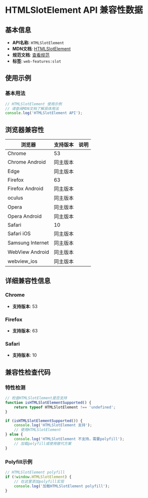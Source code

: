 # HTMLSlotElement API 兼容性数据

## 基本信息

- **API名称**: `HTMLSlotElement`
- **MDN文档**: [HTMLSlotElement](https://developer.mozilla.org/docs/Web/API/HTMLSlotElement)
- **规范文档**: [查看规范](https://html.spec.whatwg.org/multipage/scripting.html#htmlslotelement)
- **标签**: `web-features:slot`

## 使用示例

### 基本用法

```javascript
// HTMLSlotElement 使用示例
// 请查阅MDN文档了解具体用法
console.log('HTMLSlotElement API');
```

## 浏览器兼容性

| 浏览器 | 支持版本 | 说明 |
|--------|----------|------|
| Chrome | 53 |  |
| Chrome Android | 同主版本 |  |
| Edge | 同主版本 |  |
| Firefox | 63 |  |
| Firefox Android | 同主版本 |  |
| oculus | 同主版本 |  |
| Opera | 同主版本 |  |
| Opera Android | 同主版本 |  |
| Safari | 10 |  |
| Safari iOS | 同主版本 |  |
| Samsung Internet | 同主版本 |  |
| WebView Android | 同主版本 |  |
| webview_ios | 同主版本 |  |

## 详细兼容性信息

### Chrome

- **支持版本**: 53

### Firefox

- **支持版本**: 63

### Safari

- **支持版本**: 10

## 兼容性检查代码

### 特性检测

```javascript
// 检查HTMLSlotElement是否支持
function isHTMLSlotElementSupported() {
    return typeof HTMLSlotElement !== 'undefined';
}

if (isHTMLSlotElementSupported()) {
    console.log('HTMLSlotElement 支持');
    // 使用HTMLSlotElement
} else {
    console.log('HTMLSlotElement 不支持，需要polyfill');
    // 加载polyfill或使用替代方案
}
```

### Polyfill示例

```javascript
// HTMLSlotElement polyfill
if (!window.HTMLSlotElement) {
    // 在这里添加polyfill实现
    console.log('加载HTMLSlotElement polyfill');
}
```

